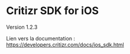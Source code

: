# Critizr SDK for iOS

Version 1.2.3

Lien vers la documentation : https://developers.critizr.com/docs/ios_sdk.html
